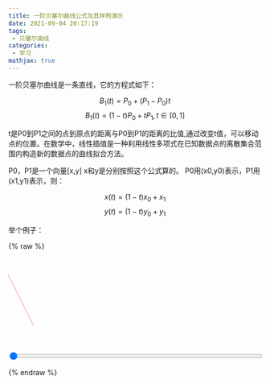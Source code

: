 ```yaml
---
title: 一阶贝塞尔曲线公式及其样例演示
date: 2021-09-04 20:17:19
tags:
 - 贝塞尔曲线
categories:
 - 学习
mathjax: true
---
```


一阶贝塞尔曲线是一条直线，它的方程式如下：

$$B_1(t)=P_0+(P_1-P_0)t$$
$$B_1(t)=(1-t)P_0+tP_1, t\in[0,1] $$

t是P0到P1之间的点到原点的距离与P0到P1的距离的比值,通过改变t值，可以移动点的位置。在数学中，线性插值是一种利用线性多项式在已知数据点的离散集合范围内构造新的数据点的曲线拟合方法。

<!-- more -->

P0，P1是一个向量[x,y] x和y是分别按照这个公式算的。
P0用(x0,y0)表示，P1用(x1,y1)表示，则：

$$x(t)=(1-t)x_0+x_1$$
$$y(t)=(1-t)y_0+y_1$$

举个例子：

{% raw %}
<svg xmlns="http://www.w3.org/2000/svg" version="1.1"  style="width:100%;height:200px" viewBox="0 0 1000 200">
    <g stroke="#f00" fill="#ff0" stroke-width="1">
    <line x1="0" y1="0" x2="100" y2="200" id="line" />
    <circle r="2" cx="0" cy="0" id="point" />
    </g>
</svg>
<input type="range" value="0" step="0.01" min="0" max="1" id="input" style="width:100%" />
<script>
    var x1=0,y1=0,x2=1000,y2=200;
    var line = document.getElementById('line');
    var point = document.getElementById('point');
    var input = document.getElementById('input');
    
    line.setAttribute('x1', x1);
    line.setAttribute('x2', x2);
    line.setAttribute('y1', y1);
    line.setAttribute('y2', y2);

    input.oninput = function (e) {
        point.setAttribute('cx', bx(this.value))
        point.setAttribute('cy', by(this.value))
    }

    function bx (t) {
        return (1-t)*x1 + t*x2
    }
    function by (t) {
        return (1-t)*y1 + t*y2
    }
</script>
{% endraw %}

